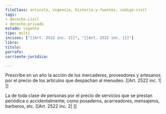 ```yaml
---
fileClass: articulo, vigencia, historia-y-fuentes, codigo-civil
tags:
- derecho-civil
- derecho-privado
estado: vigente
tipo: multi
incisos: ["[[Art. 2522 inc. 2]]", "[[Art. 2522 inc. 1]]"]
libro:
titulo:
parrafo:
corriente-juridica:

---
```

Prescribe en un año la acción de los mercaderes, proveedores y artesanos por el precio de los artículos que despachan al menudeo. [[Art. 2522 inc. 1| ]]

La de toda clase de personas por el precio de servicios que se prestan periódica o accidentalmente; como posaderos, acarreadores, mensajeros, barberos, etc. [[Art. 2522 inc. 2| ]]